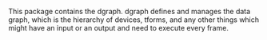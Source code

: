 This package contains the dgraph.
dgraph defines and manages the data graph, which is the hierarchy of devices, tforms,
and any other things which might have an input or an output and need to execute every frame.
